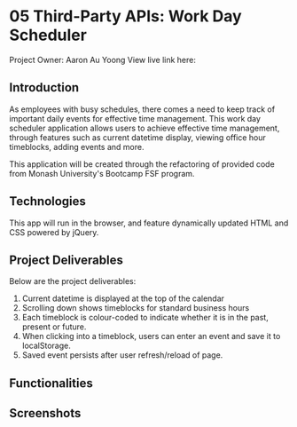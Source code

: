 # 05 Third-Party APIs: Work Day Scheduler
Project Owner: Aaron Au Yoong
View live link here:

## Introduction
As employees with busy schedules, there comes a need to keep track of important daily events for effective time management. This work day scheduler application allows users to achieve effective time management, through features such as current datetime display, viewing office hour timeblocks, adding events and more.  

This application will be created through the refactoring of provided code from Monash University's Bootcamp FSF program.

## Technologies
This app will run in the browser, and feature dynamically updated HTML and CSS powered by jQuery.

## Project Deliverables
Below are the project deliverables:

1. Current datetime is displayed at the top of the calendar
2. Scrolling down shows timeblocks for standard business hours
3. Each timeblock is colour-coded to indicate whether it is in the past, present or future. 
4. When clicking into a timeblock, users can enter an event and save it to localStorage.
5. Saved event persists after user refresh/reload of page. 

## Functionalities

## Screenshots 


